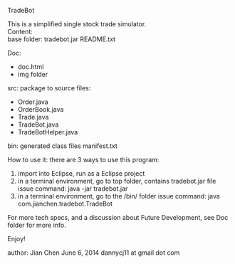 TradeBot

This is a simplified single stock trade simulator.
<br>Content:</br>
base folder:
tradebot.jar
README.txt

Doc:
<ul>
<li>doc.html</li>
<li>img folder</li>
</ul>

src:
package to source files:
<ul>
<li>Order.java</li>
<li>OrderBook.java</li>
<li>Trade.java</li>
<li>TradeBot.java</li>
<li>TradeBotHelper.java</li>
</ul>

bin:
generated class files
manifest.txt


How to use it:
there are 3 ways to use this program:
1. import into Eclipse, run as a Eclipse project
2. in a terminal environment, go to top folder, contains tradebot.jar file
   issue command: java -jar tradebot.jar
3. in a terminal environment, go to the /bin/ folder
   issue command: java com.jianchen.tradebot.TradeBot

For more tech specs, and a discussion about Future Development, see Doc folder for more info.

Enjoy!

author: Jian Chen
June 6, 2014
dannycj11 at gmail dot com
